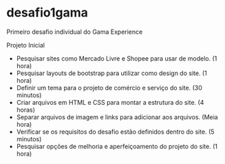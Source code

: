# desafio1gama
Primeiro desafio individual do Gama Experience

Projeto Inicial

- Pesquisar sites como Mercado Livre e Shopee para usar de modelo. (1 hora)
- Pesquisar layouts de bootstrap para utilizar como design do site. (1 hora)
- Definir um tema para o projeto de comércio e serviço do site. (30 minutos)
- Criar arquivos em HTML e CSS para montar a estrutura do site. (4 horas)
- Separar arquivos de imagem e links para adicionar aos arquivos. (Meia hora)
- Verificar se os requisitos do desafio estão definidos dentro do site. (5 minutos)
- Pesquisar opções de melhoria e aperfeiçoamento do projeto do site. (1 hora)
